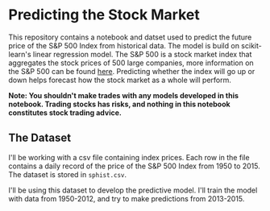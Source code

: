 # Predicting the Stock Market

This repository contains a notebook and datset used to predict the future price of the S&P 500 Index from historical data. The model is build on scikit-learn's linear regression model. The S&P 500 is a stock market index that aggregates the stock prices of 500 large companies, more information on the S&P 500 can be found [here](https://en.wikipedia.org/wiki/S%26P_500_Index). Predicting whether the index will go up or down helps forecast how the stock market as a whole will perform. 

**Note: You shouldn't make trades with any models developed in this notebook. Trading stocks has risks, and nothing in this notebook constitutes stock trading advice.**

## The Dataset

I'll be working with a csv file containing index prices. Each row in the file contains a daily record of the price of the S&P 500 Index from 1950 to 2015. The dataset is stored in `sphist.csv`.

I'll be using this dataset to develop the predictive model. I'll train the model with data from 1950-2012, and try to make predictions from 2013-2015.
